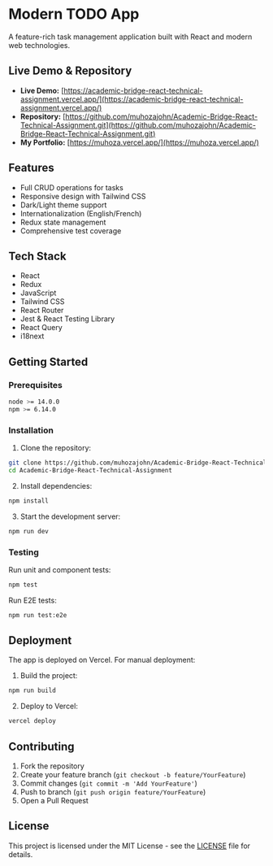# Modern TODO App

A feature-rich task management application built with React and modern web technologies.

## Live Demo & Repository
- **Live Demo:** [https://academic-bridge-react-technical-assignment.vercel.app/](https://academic-bridge-react-technical-assignment.vercel.app/)
- **Repository:** [https://github.com/muhozajohn/Academic-Bridge-React-Technical-Assignment.git](https://github.com/muhozajohn/Academic-Bridge-React-Technical-Assignment.git)
- **My Portfolio:** [https://muhoza.vercel.app/](https://muhoza.vercel.app/)

## Features

- Full CRUD operations for tasks
- Responsive design with Tailwind CSS
- Dark/Light theme support
- Internationalization (English/French)
- Redux state management
- Comprehensive test coverage

## Tech Stack

- React
- Redux
- JavaScript
- Tailwind CSS
- React Router
- Jest & React Testing Library
- React Query
- i18next

## Getting Started

### Prerequisites

```bash
node >= 14.0.0
npm >= 6.14.0
```

### Installation

1. Clone the repository:
```bash
git clone https://github.com/muhozajohn/Academic-Bridge-React-Technical-Assignment.git
cd Academic-Bridge-React-Technical-Assignment
```

2. Install dependencies:
```bash
npm install
```

3. Start the development server:
```bash
npm run dev
```

### Testing

Run unit and component tests:
```bash
npm test
```

Run E2E tests:
```bash
npm run test:e2e
```

## Deployment

The app is deployed on Vercel. For manual deployment:

1. Build the project:
```bash
npm run build
```

2. Deploy to Vercel:
```bash
vercel deploy
```

## Contributing

1. Fork the repository
2. Create your feature branch (`git checkout -b feature/YourFeature`)
3. Commit changes (`git commit -m 'Add YourFeature'`)
4. Push to branch (`git push origin feature/YourFeature`)
5. Open a Pull Request

## License

This project is licensed under the MIT License - see the [LICENSE](LICENSE) file for details.
